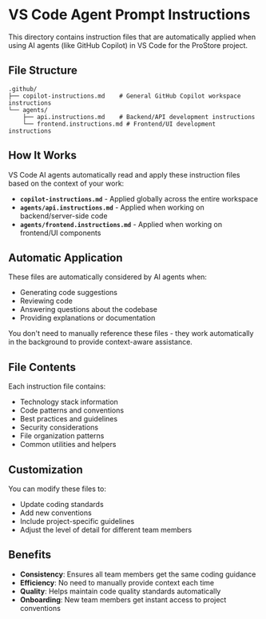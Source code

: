 # VS Code Agent Prompt Instructions

This directory contains instruction files that are automatically applied when using AI agents (like GitHub Copilot) in VS Code for the ProStore project.

## File Structure

```
.github/
├── copilot-instructions.md    # General GitHub Copilot workspace instructions
└── agents/
    ├── api.instructions.md    # Backend/API development instructions
    └── frontend.instructions.md # Frontend/UI development instructions
```

## How It Works

VS Code AI agents automatically read and apply these instruction files based on the context of your work:

- **`copilot-instructions.md`** - Applied globally across the entire workspace
- **`agents/api.instructions.md`** - Applied when working on backend/server-side code
- **`agents/frontend.instructions.md`** - Applied when working on frontend/UI components

## Automatic Application

These files are automatically considered by AI agents when:
- Generating code suggestions
- Reviewing code
- Answering questions about the codebase
- Providing explanations or documentation

You don't need to manually reference these files - they work automatically in the background to provide context-aware assistance.

## File Contents

Each instruction file contains:
- Technology stack information
- Code patterns and conventions
- Best practices and guidelines
- Security considerations
- File organization patterns
- Common utilities and helpers

## Customization

You can modify these files to:
- Update coding standards
- Add new conventions
- Include project-specific guidelines
- Adjust the level of detail for different team members

## Benefits

- **Consistency**: Ensures all team members get the same coding guidance
- **Efficiency**: No need to manually provide context each time
- **Quality**: Helps maintain code quality standards automatically
- **Onboarding**: New team members get instant access to project conventions